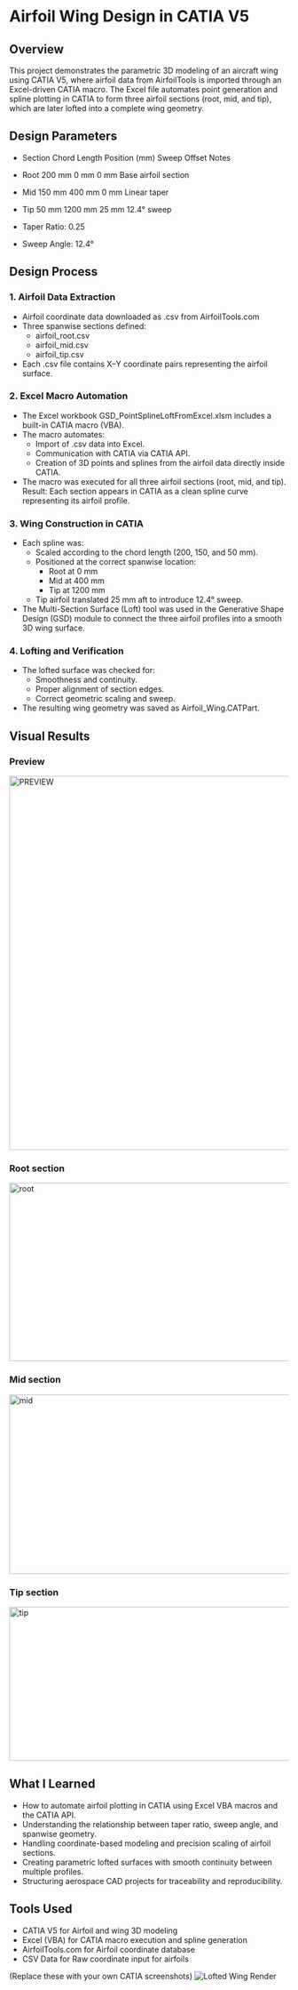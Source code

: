 # Airfoil Wing Design in CATIA V5
## Overview

This project demonstrates the parametric 3D modeling of an aircraft wing using CATIA V5, where airfoil data from AirfoilTools is imported through an Excel-driven CATIA macro.
The Excel file automates point generation and spline plotting in CATIA to form three airfoil sections (root, mid, and tip), which are later lofted into a complete wing geometry.

## Design Parameters
- Section	Chord Length	Position (mm)	Sweep Offset	Notes
- Root	200 mm	0 mm	0 mm	Base airfoil section
- Mid	150 mm	400 mm	0 mm	Linear taper
- Tip	50 mm	1200 mm	25 mm	12.4° sweep

- Taper Ratio: 0.25
- Sweep Angle: 12.4°

## Design Process
### 1. Airfoil Data Extraction
- Airfoil coordinate data downloaded as .csv from AirfoilTools.com
- Three spanwise sections defined:
    - airfoil_root.csv
    - airfoil_mid.csv
    - airfoil_tip.csv
- Each .csv file contains X–Y coordinate pairs representing the airfoil surface.

### 2. Excel Macro Automation
- The Excel workbook GSD_PointSplineLoftFromExcel.xlsm includes a built-in CATIA macro (VBA).
- The macro automates:
   - Import of .csv data into Excel.
   - Communication with CATIA via CATIA API.
   - Creation of 3D points and splines from the airfoil data directly inside CATIA.
- The macro was executed for all three airfoil sections (root, mid, and tip).
Result: Each section appears in CATIA as a clean spline curve representing its airfoil profile.

### 3. Wing Construction in CATIA
- Each spline was:
    - Scaled according to the chord length (200, 150, and 50 mm).
    - Positioned at the correct spanwise location:
      - Root at 0 mm
      - Mid at 400 mm
      - Tip at 1200 mm
    - Tip airfoil translated 25 mm aft to introduce 12.4° sweep.
- The Multi-Section Surface (Loft) tool was used in the Generative Shape Design (GSD) module to connect the three airfoil profiles into a smooth 3D wing surface.

### 4. Lofting and Verification
- The lofted surface was checked for:
    - Smoothness and continuity.
    - Proper alignment of section edges.
    - Correct geometric scaling and sweep.
- The resulting wing geometry was saved as Airfoil_Wing.CATPart.

## Visual Results
### Preview
<img width="1496" height="673" alt="PREVIEW" src="https://github.com/user-attachments/assets/680f8baa-43c8-4094-8960-dfb85bf8ac79" />

### Root section
<img width="1490" height="321" alt="root" src="https://github.com/user-attachments/assets/36f01e76-025a-46a0-b6cf-f026534e7482" />

### Mid section
<img width="1493" height="323" alt="mid" src="https://github.com/user-attachments/assets/214b7604-7472-40ef-817a-aadcefb3ac13" />

### Tip section
<img width="1246" height="277" alt="tip" src="https://github.com/user-attachments/assets/298cf995-d6af-472a-8f6c-57fbb63bfad0" />

## What I Learned
- How to automate airfoil plotting in CATIA using Excel VBA macros and the CATIA API.
- Understanding the relationship between taper ratio, sweep angle, and spanwise geometry.
- Handling coordinate-based modeling and precision scaling of airfoil sections.
- Creating parametric lofted surfaces with smooth continuity between multiple profiles.
- Structuring aerospace CAD projects for traceability and reproducibility.

## Tools Used
- CATIA V5 for Airfoil and wing 3D modeling
- Excel (VBA) for	CATIA macro execution and spline generation
- AirfoilTools.com for Airfoil coordinate database
- CSV Data for Raw coordinate input for airfoils

(Replace these with your own CATIA screenshots)
![Lofted Wing Render](assets/final_render.png)

